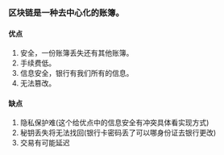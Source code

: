 ### 区块链是一种去中心化的账簿。    
#### 优点     
  1. 安全，一份账簿丢失还有其他账簿。    
  1. 手续费低。    
  1. 信息安全，银行有我们所有的信息。    
  1. 无法篡改。     
#### 缺点      
  1. 隐私保护难(这个给优点中的信息安全有冲突具体看实现方式)     
  1. 秘钥丢失将无法找回(银行卡密码丢了可以哪身份证去银行更改)   
  1. 交易有可能延迟     
  


